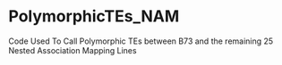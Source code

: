 # PolymorphicTEs_NAM
Code Used To Call Polymorphic TEs between B73 and the remaining 25 Nested Association Mapping Lines
